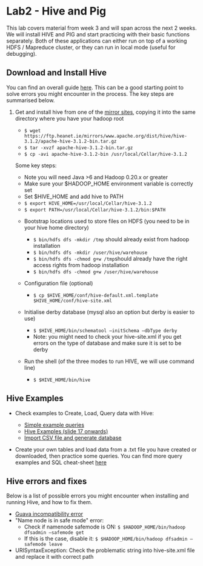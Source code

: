 # Lab2 - Hive and Pig

This lab covers material from week 3 and will span across the next 2 weeks.
We will install HIVE and PIG and start practicing with their basic functions separately. 
Both of these applications can either run on top of a working HDFS / Mapreduce cluster, or they can run in local mode (useful for debugging).

## Download and Install Hive
You can find an overall guide [here](https://cwiki.apache.org/confluence/display/Hive/GettingStarted#GettingStarted-RunningHive). This can be a good starting point to solve errors you might encounter in the process. The key steps are summarised below.
<!-- install on mac: https://bigdatalatte.wordpress.com/2017/02/01/install-hadoop-yarn-hive-on-a-macbook-pro-el-capitan/-->

1. Get and install hive from one of the [mirror sites](http://www.apache.org/dyn/closer.cgi/hive/), copying it into the same directory where you have your hadoop root

   - `$ wget https://ftp.heanet.ie/mirrors/www.apache.org/dist/hive/hive-3.1.2/apache-hive-3.1.2-bin.tar.gz `
   - `$ tar -xvzf apache-hive-3.1.2-bin.tar.gz `
   - `$ cp -avi apache-hive-3.1.2-bin /usr/local/Cellar/hive-3.1.2`

   Some key steps:
   
   * Note you will need Java >6 and Hadoop 0.20.x or greater  
   * Make sure your $HADOOP_HOME environment variable is correctly set
   * Set $HIVE_HOME and add hive to PATH
   
   - `$ export HIVE_HOME=/usr/local/Cellar/hive-3.1.2`
   - `$ export PATH=/usr/local/Cellar/hive-3.1.2/bin:$PATH`
   
   * Bootstrap locations used to store files on HDFS (you need to be in your hive home directory)
      - `$ bin/hdfs dfs -mkdir /tmp` should already exist from hadoop installation
      - `$ bin/hdfs dfs -mkdir /user/hive/warehouse`
      - `$ bin/hdfs dfs -chmod g+w /tmp`should already have the right access rights from hadoop installation
      - `$ bin/hdfs dfs -chmod g+w /user/hive/warehouse`
   
   * Configuration file (optional)
      - `$ cp $HIVE_HOME/conf/hive-default.xml.template $HIVE_HOME/conf/hive-site.xml`
   
   * Initialise derby database (mysql also an option but derby is easier to use)
     - `$ $HIVE_HOME/bin/schematool –initSchema –dbType derby`
     - Note: you might need to check your hive-site.xml if you get errors on the type of database and make sure it is set to be derby
   
   * Run the shell (of the three modes to run HIVE, we will use command line)
      - `$ $HIVE_HOME/bin/hive`

## Hive Examples
* Check examples to Create, Load, Query data with Hive:
   - [Simple example queries](https://www.java-success.com/10-setting-getting-started-hive-mac/)
   - [Hive Examples (slide 17 onwards)](http://courses.coreservlets.com/Course-Materials/pdf/hadoop/07-Hive-01.pdf)
   - [Import CSV file and generate database](http://djkooks.github.io/hadoop-hive-setup)
   
* Create your own tables and load data from a .txt file you have created or downloaded, then practice some queries.
   You can find more query examples and SQL cheat-sheet [here](https://hortonworks.com/blog/hive-cheat-sheet-for-sql-users/)
   
## Hive errors and fixes
Below is a list of possible errors you might encounter when installing and running Hive, and how to fix them.

*  [Guava incompatibility error](https://phoenixnap.com/kb/install-hive-on-ubuntu)
*  "Name node is in safe mode" error:
   - Check if namenode safemode is ON: `$ $HADOOP_HOME/bin/hadoop dfsadmin –safemode get`
   - If this is the case, disable it: `$ $HADOOP_HOME/bin/hadoop dfsadmin –safemode leave`
* URISyntaxException: Check the problematic string into hive-site.xml file and replace it with correct path


